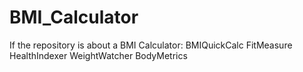# BMI_Calculator
If the repository is about a BMI Calculator: BMIQuickCalc FitMeasure HealthIndexer WeightWatcher BodyMetrics

